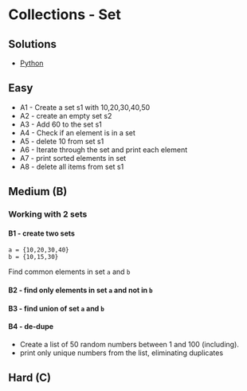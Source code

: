 <link rel='stylesheet' href='assets/css/main.css'/>

# Collections - Set

## Solutions
* [Python](answers/python/collections-set-solution.ipynb)

## Easy

* A1 - Create a set s1 with 10,20,30,40,50
* A2 - create an empty set s2
* A3 - Add 60 to the set s1
* A4 - Check if an element is in a set
* A5 - delete 10 from set s1
* A6 - Iterate through the set and print each element
* A7 - print sorted elements in set
* A8 - delete all items from set s1

## Medium (B)

### Working with 2 sets

#### B1 - create two sets
```
a = {10,20,30,40}
b = {10,15,30}
```
Find common elements in set `a` and `b`

#### B2 - find only elements in set `a` and not in `b`

#### B3 - find union of set `a` and `b`

#### B4 - de-dupe
- Create a list of 50 random numbers between 1 and 100 (including).  
- print only unique numbers from the list, eliminating duplicates

## Hard (C)
